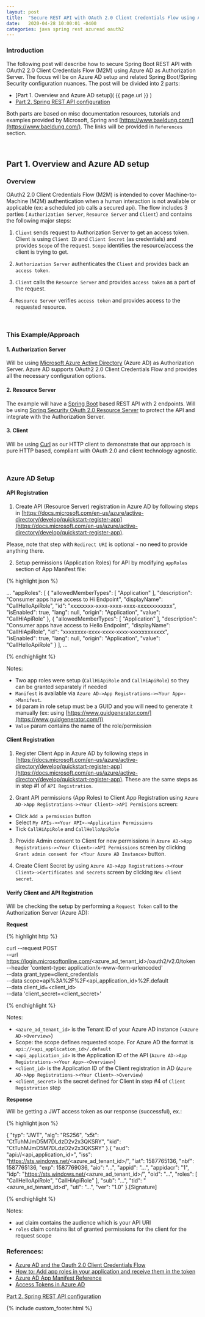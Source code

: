 ```yaml
---
layout: post
title:  "Secure REST API with OAuth 2.0 Client Credentials Flow using Azure AD. Part 1"
date:   2020-04-28 10:00:01 -0400
categories: java spring rest azuread oauth2
---
```

### Introduction

The following post will describe how to secure Spring Boot REST API with OAuth2 2.0 Client Credentials Flow (M2M) using Azure AD as Authorization Server. The focus will be on Azure AD setup and related Spring Boot/Spring Security configuration nuances. 
The post will be divided into 2 parts: 
- [Part 1. Overview and Azure AD setup]( {{ page.url }} )
- [Part 2. Spring REST API configuration](spring-rest-azure-ad-oauth-p2.html)

Both parts are based on misc documentation resources, tutorials and examples provided by Microsoft, Spring and [https://www.baeldung.com/](https://www.baeldung.com/). The links will be provided in `References` section.

<br/>

## Part 1. Overview and Azure AD setup

### Overview

OAuth2 2.0 Client Credentials Flow (M2M) is intended to cover Machine-to-Machine (M2M) authentication when a human interaction is not available or applicable (ex: a scheduled job calls a secured api). The flow includes 3 parties ( `Authorization Server`, `Resource Server` and `Client`) and contains the following major steps:

1. `Client` sends request to Authorization Server to get an access token. Client is using `Client ID` and `Client Secret` (as credentials) and provides `Scope` of the request. `Scope` identifies the resource/access the client is trying to get.

2. `Authorization Server` authenticates the `Client` and provides back an `access token`. 

3. `Client` calls the `Resource Server` and provides `access token` as a part of the request.

4. `Resource Server` verifies `access token` and  provides access to the requested resource.

<br/>

### This Example/Approach

#### 1. Authorization Server

Will be using [Microsoft Azure Active Directory](https://azure.microsoft.com/en-ca/services/active-directory/) (Azure AD) as Authorization Server. Azure AD supports OAuth2 2.0 Client Credentials Flow and provides all the necessary configuration options.

#### 2. Resource Server
The example will have a [Spring Boot](https://spring.io/projects/spring-boot) based REST API with 2 endpoints. Will be using [Spring Security OAuth 2.0 Resource Server](https://docs.spring.io/spring-security-oauth2-boot/docs/current/reference/html/boot-features-security-oauth2-resource-server.html) to protect the API and integrate with the Authorization Server.

#### 3. Client
Will be using [Curl](https://curl.haxx.se/) as our HTTP client to demonstrate that our approach is pure HTTP based, compliant with OAuth 2.0 and client technology agnostic.

<br/>

### Azure AD Setup

#### API Registration

1. Create API (Resource Server) registration in Azure AD by following steps in [https://docs.microsoft.com/en-us/azure/active-directory/develop/quickstart-register-app](https://docs.microsoft.com/en-us/azure/active-directory/develop/quickstart-register-app). 

Please, note that step with `Redirect URI` is optional - no need to provide anything there.

2. Setup permissions (Application Roles) for API by modifying `appRoles` section of App Manifest file:

{% highlight json %}

...
"appRoles": [
		{
			"allowedMemberTypes": [
				"Application"
			],
			"description": "Consumer apps have access to Hi Endpoint",
			"displayName": "CallHelloApiRole",
			"id": "xxxxxxxx-xxxx-xxxx-xxxx-xxxxxxxxxxxx",
			"isEnabled": true,
			"lang": null,
			"origin": "Application",
			"value": "CallHiApiRole"
		},
		{
			"allowedMemberTypes": [
				"Application"
			],
			"description": "Consumer apps have access to Hello Endpoint",
			"displayName": "CallHiApiRole",
			"id": "xxxxxxxx-xxxx-xxxx-xxxx-xxxxxxxxxxxx",
			"isEnabled": true,
			"lang": null,
			"origin": "Application",
			"value": "CallHelloApiRole"
		}
	],
  ...

{% endhighlight %}

Notes:

 -  Two app roles were setup (`CallHiApiRole` and `CallHiApiRole`) so they can be granted separately if needed
 -  `Manifest` is available via `Azure AD->App Registrations-><Your App>->Manifest`.
 -  `Id` param in role setup must be a GUID and you will need to generate it manually (ex: using [https://www.guidgenerator.com/](https://www.guidgenerator.com/))
 - `Value` param contains the name of the role/permission

#### Client Registration

1. Register Client App in Azure AD by following steps in [https://docs.microsoft.com/en-us/azure/active-directory/develop/quickstart-register-app](https://docs.microsoft.com/en-us/azure/active-directory/develop/quickstart-register-app). These are the same steps as in step #1 of `API Registration`.

2. Grant API permissions (App Roles) to Client App Registration using `Azure AD->App Registrations-><Your Client>->API Permisions` screen:
 - Click `Add a permission` button
 - Select `My APIs-><Your API>->Application Permissions`
 - Tick `CallHiApiRole` and `CallHelloApiRole`

3. Provide Admin consent to Client for new permissions in `Azure AD->App Registrations-><Your Client>->API Permissions` screen by clicking `Grant admin consent for <Your Azure AD Instance>` button.

4. Create Client Secret by using `Azure AD->App Registrations-><Your Client>->Certificates and secrets` screen by clicking `New client secret`.

#### Verify Client and API Registration

Will be checking the setup by performing a `Request Token` call to the Authorization Server (Azure AD):

<b>Request</b>

{% highlight http %}

curl --request POST \
  --url https://login.microsoftonline.com/<azure_ad_tenant_id>/oauth2/v2.0/token \
  --header 'content-type: application/x-www-form-urlencoded' \
  --data grant_type=client_credentials \
  --data scope=api%3A%2F%2F<api_application_id>%2F.default \
  --data client_id=<client_id> \
  --data 'client_secret=<client_secret>'

{% endhighlight %}

Notes:
- `<azure_ad_tenant_id>` is the Tenant ID of your Azure AD instance (`<Azure AD->Overview>`)
- Scope: the scope defines requested scope. For Azure AD the format is `api://<api_application_id>/.default` 
- `<api_application_id>` is the Application ID of the API (`Azure AD->App Registrations-><Your App>-<Overview>`)
- `<client_id>` is the Application ID of the Client registration in AD (`Azure AD->App Registrations-><Your Client>->Overview`)
- `<client_secret>` is the secret defined for Client in step #4 of `Client Registration` step

<b>Response</b>

Will be getting a JWT access token as our response (successful), ex.:

{% highlight json %}

{
  "typ": "JWT",
  "alg": "RS256",
  "x5t": "CtTuhMJmD5M7DLdzD2v2x3QKSRY",
  "kid": "CtTuhMJmD5M7DLdzD2v2x3QKSRY"
}.{
  "aud": "api://<api_application_id>",
  "iss": "https://sts.windows.net/<azure_ad_tenant_id>/",
  "iat": 1587765136,
  "nbf": 1587765136,
  "exp": 1587769036,
  "aio": "...",
  "appid": "...",
  "appidacr": "1",
  "idp": "https://sts.windows.net/<azure_ad_tenant_id>/",
  "oid": "...",
  "roles": [
    "CallHelloApiRole",
	"CallHiApiRole"
  ],
  "sub": "...",
  "tid": "<azure_ad_tenant_id>d",
  "uti": "...",
  "ver": "1.0"
}.[Signature]

{% endhighlight %}

Notes:
- `aud` claim contains the audience which is your API URI
- `roles` claim contains list of granted permissions for the client for the request scope

### References:
* [Azure AD and the Oauth 2.0 Client Credentials Flow](https://docs.microsoft.com/en-us/azure/active-directory/develop/v2-oauth2-client-creds-grant-flow)
* [How to: Add app roles in your application and receive them in the token](https://docs.microsoft.com/en-us/azure/active-directory/develop/howto-add-app-roles-in-azure-ad-apps)
* [Azure AD App Manifest Reference](https://docs.microsoft.com/en-us/azure/active-directory/develop/reference-app-manifest)
* [Access Tokens in Azure AD](https://docs.microsoft.com/en-us/azure/active-directory/develop/access-tokens)


[Part 2. Spring REST API configuration](spring-rest-azure-ad-oauth-p2.html)
 
 {% include custom_footer.html %}